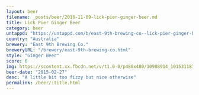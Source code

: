 ```yaml
---
layout: beer
filename: _posts/beer/2016-11-09-lick-pier-ginger-beer.md
title: Lick Pier Ginger Beer
category: beer
untappd: "https://untappd.com/b/east-9th-brewing-co--lick-pier-ginger-beer/196200"
country: "Australia"
brewery: "East 9th Brewing Co."
breweryURL: "/brewery/east-9th-brewing-co.html"
style: "Ginger Beer"
score: 6
img: https://scontent.xx.fbcdn.net/v/t1.0-0/p480x480/10988914_10153118793028745_6211347906406183583_n.jpg?_nc_cat=104&_nc_ht=scontent.xx&oh=7f9d20d495765707a3b8ad4cdaa0aeb2&oe=5CCA1CC4
beer-date: "2015-02-27"
desc: "A little bit too fizzy but nice otherwise"
permalink: /beer/:title.html
---
```


